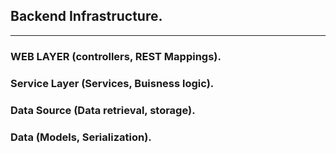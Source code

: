 ## Backend Infrastructure.
<hr/>

### WEB LAYER (controllers, REST Mappings).

### Service Layer (Services, Buisness logic).

### Data Source (Data retrieval, storage).

### Data (Models, Serialization).